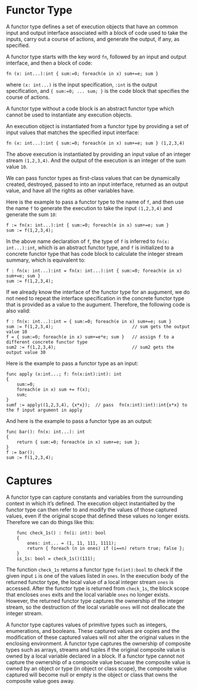 # Functor Type

A functor type defines a set of execution objects that have an common input and output interface associated with a block of code used to
take the inputs, carry out a course of actions, and generate the output, if any, as specified.

A functor type starts with the key word `fn`, followed by an input and output interface, and then a block of code:
```altscript
fn (x: int...):int { sum:=0; foreach(e in x) sum+=e; sum }
```
where `(x: int...)` is the input specification, `:int` is the output specification, and `{ sum:=0; ... sum; }` is the code block
that specifies the course of actions.

A functor type without a code block is an abstract functor type which cannot be used to instantiate any execution objects.

An execution object is instantiated from a functor type by providing a set of input values that matches the specified input interface:
```altscript
fn (x: int...):int { sum:=0; foreach(e in x) sum+=e; sum } (1,2,3,4)
```
The above execution is instantiated by providing an input value of an integer stream `(1,2,3,4)`. And the output of the execution is an integer
of the sum value `10`.

We can pass functor types as first-class values that can be dynamically created, destroyed, passed to into an input interface, returned as an
output value, and have all the rights as other variables have.

Here is the example to pass a functor type to the name of `f`, and then use the name `f` to generate the execution to take the input `(1,2,3,4)`
and generate the sum `10`:
```altscript
f := fn(x: int...):int { sum:=0; foreach(e in x) sum+=e; sum }
sum := f(1,2,3,4);
```
In the above name declaration of `f`, the type of `f` is inferred to `fn(x: int...):int`, which is an abstract functor type, and `f` is
initialized to a concrete functor type that has code block to calculate the integer stream summary, which is equivalent  to:
```altscript
f : fn(x: int...):int = fn(x: int...):int { sum:=0; foreach(e in x) sum+=e; sum }
sum := f(1,2,3,4);
```
If we already know the interface of the functor type for an augument, we do not need to repeat the interface specification in the concrete functor type
that is provided as a value to the augument. Therefore, the following code is also valid:
```altscript
f : fn(x: int...):int = { sum:=0; foreach(e in x) sum+=e; sum }
sum := f(1,2,3,4);                              // sum gets the output value 10
f = { sum:=0; foreach(e in x) sum+=e*e; sum }   // assign f to a different concrete functor type
sum2 := f(1,2,3,4);                             // sum2 gets the output value 30
```
Here is the example to pass a functor type as an input:
```altscript
func apply (x:int...; f: fn(x:int):int): int
{
    sum:=0;
    foreach(e in x) sum += f(x);
    sum;
}
sumf := apply((1,2,3,4), {x*x});  // pass  fn(x:int):int):int{x*x} to the f input argument in apply
```
And here is the example to pass a functor type as an output:
```altscript
func bar(): fn(x: int...): int
{
    return { sum:=0; foreach(e in x) sum+=e; sum };
}
f := bar();
sum := f(1,2,3,4);
```

# Captures

A functor type can capture constants and variables from the surrounding context in which it’s defined. The execution object instantialted by the functor type
can then refer to and modify the values of those captured values, even if the original scope that defined these values no longer exists.
Therefore we can do things like this:
```altscript
    func check_1s() : fn(i: int): bool
    {
        ones: int... = (1, 11, 111, 1111);
        return { foreach (n in ones) if (i==n) return true; false };
    }
    is_1s: bool = check_1s()(111);
```
The function `check_1s` returns a functor type `fn(int):bool` to check if the given input `i` is one of the values listed in `ones`. In the execution body of the
returned functor type, the local value of a local integer stream `ones` is accessed. After the functor type is returned from `check_1s`, the block scope that
encloses `ones` exits and the local variable `ones` no longer exists. However, the returned functor type captures the ownership of the integer stream, so the destruction of the local variable `ones` will not deallocate the integer stream.

A functor type captures values of primitive types such as integers, enumerations, and booleans. These captured values are copies and the modification of these
captured values will not alter the original values in the enclosing environment. A functor type captures the ownership of composite types such as arrays, streams
and tuples if the original composite value is owned by a local variable declared in a block. If a functor type cannot not capture the ownership of a composite
value becuase the composite value is owned by an object or type (in object or class scope), the composite value captured will become null or empty is the object
or class that owns the composite value goes away.




